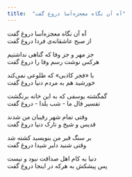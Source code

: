 ```yaml
---
title:  "آه آن نگاه معجزه‌آسا دروغ گفت"
---
```


آه آن نگاه معجزه‌آسا دروغ گفت  
از صبح عاشقانه‌ی فردا دروغ گفت  

جز مهر و جز وفا که گناهی نداشتیم  
هرکس نوشت رسم وفا را دروغ گفت  

با «فجر کاذبی» که طلوعی نمی‌کند  
خورشید هم به مردم دنیا دروغ گفت  

گمگشته یوسفی که به این خانه برنگشت  
تفسیر فال ما - شب یلدا - دروغ گفت  

وقتی تمام شهر رقیبان من شدند  
قدیس و شیخ و تارک دنیا دروغ گفت  

بر سنگ قبر من بنویسید کشته شد  
وقتی شنید دلبر شیدا دروغ گفت  

دنیا به کام اهل صداقت نبود و نیست  
پس پیشکش به هرکه در اینجا دروغ گفت  
